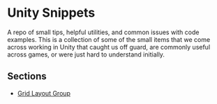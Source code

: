 # Unity Snippets

A repo of small tips, helpful utilities, and common issues with code examples. This is a collection of some of the small items that we come across working in Unity that caught us off guard, are commonly useful across games, or were just hard to understand initially.


## Sections

- [Grid Layout Group](grid-layout-group)

